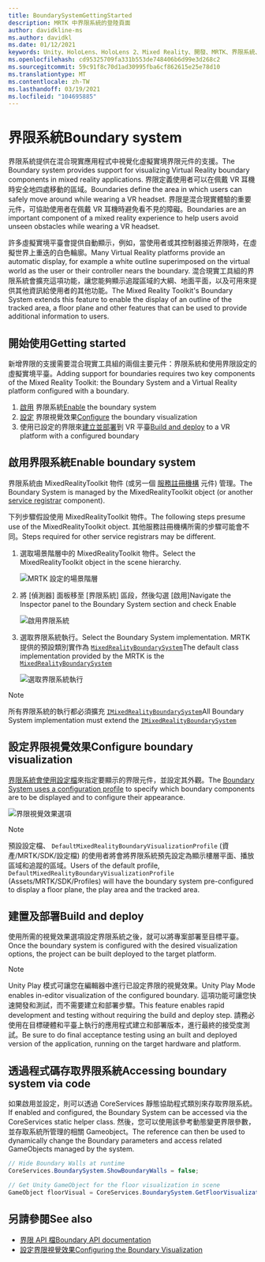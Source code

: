 ```yaml
---
title: BoundarySystemGettingStarted
description: MRTK 中界限系統的登陸頁面
author: davidkline-ms
ms.author: davidkl
ms.date: 01/12/2021
keywords: Unity、HoloLens、HoloLens 2、Mixed Reality、開發、MRTK、界限系統、
ms.openlocfilehash: cd95325709fa331b553de748406b6d99e3d268c2
ms.sourcegitcommit: 59c91f8c70d1ad30995fba6cf862615e25e78d10
ms.translationtype: MT
ms.contentlocale: zh-TW
ms.lasthandoff: 03/19/2021
ms.locfileid: "104695885"
---
```

# <a name="boundary-system"></a><span data-ttu-id="82980-104">界限系統</span><span class="sxs-lookup"><span data-stu-id="82980-104">Boundary system</span></span>

<span data-ttu-id="82980-105">界限系統提供在混合現實應用程式中視覺化虛擬實境界限元件的支援。</span><span class="sxs-lookup"><span data-stu-id="82980-105">The Boundary system provides support for visualizing Virtual Reality boundary components in mixed reality applications.</span></span> <span data-ttu-id="82980-106">界限定義使用者可以在佩戴 VR 耳機時安全地四處移動的區域。</span><span class="sxs-lookup"><span data-stu-id="82980-106">Boundaries define the area in which users can safely move around while wearing a VR headset.</span></span> <span data-ttu-id="82980-107">界限是混合現實體驗的重要元件，可協助使用者在佩戴 VR 耳機時避免看不見的障礙。</span><span class="sxs-lookup"><span data-stu-id="82980-107">Boundaries are an important component of a mixed reality experience to help users avoid unseen obstacles while wearing a VR headset.</span></span>

<span data-ttu-id="82980-108">許多虛擬實境平臺會提供自動顯示，例如，當使用者或其控制器接近界限時，在虛擬世界上重迭的白色輪廓。</span><span class="sxs-lookup"><span data-stu-id="82980-108">Many Virtual Reality platforms provide an automatic display, for example a white outline superimposed on the virtual world as the user or their controller nears the boundary.</span></span> <span data-ttu-id="82980-109">混合現實工具組的界限系統會擴充這項功能，讓您能夠顯示追蹤區域的大綱、地面平面，以及可用來提供其他資訊給使用者的其他功能。</span><span class="sxs-lookup"><span data-stu-id="82980-109">The Mixed Reality Toolkit's Boundary System extends this feature to enable the display of an outline of the tracked area, a floor plane and other features that can be used to provide additional information to users.</span></span>

## <a name="getting-started"></a><span data-ttu-id="82980-110">開始使用</span><span class="sxs-lookup"><span data-stu-id="82980-110">Getting started</span></span>

<span data-ttu-id="82980-111">新增界限的支援需要混合現實工具組的兩個主要元件：界限系統和使用界限設定的虛擬實境平臺。</span><span class="sxs-lookup"><span data-stu-id="82980-111">Adding support for boundaries requires two key components of the Mixed Reality Toolkit: the Boundary System and a Virtual Reality platform configured with a boundary.</span></span>

1. <span data-ttu-id="82980-112">[啟用](#enable-boundary-system) 界限系統</span><span class="sxs-lookup"><span data-stu-id="82980-112">[Enable](#enable-boundary-system) the boundary system</span></span>
2. <span data-ttu-id="82980-113">[設定](#configure-boundary-visualization) 界限視覺效果</span><span class="sxs-lookup"><span data-stu-id="82980-113">[Configure](#configure-boundary-visualization) the boundary visualization</span></span>
3. <span data-ttu-id="82980-114">使用已設定的界限來[建立並部署](#build-and-deploy)到 VR 平臺</span><span class="sxs-lookup"><span data-stu-id="82980-114">[Build and deploy](#build-and-deploy) to a VR platform with a configured boundary</span></span>

## <a name="enable-boundary-system"></a><span data-ttu-id="82980-115">啟用界限系統</span><span class="sxs-lookup"><span data-stu-id="82980-115">Enable boundary system</span></span>

<span data-ttu-id="82980-116">界限系統由 MixedRealityToolkit 物件 (或另一個 [服務註冊機構](xref:Microsoft.MixedReality.Toolkit.IMixedRealityServiceRegistrar) 元件) 管理。</span><span class="sxs-lookup"><span data-stu-id="82980-116">The Boundary System is managed by the MixedRealityToolkit object (or another [service registrar](xref:Microsoft.MixedReality.Toolkit.IMixedRealityServiceRegistrar) component).</span></span>

<span data-ttu-id="82980-117">下列步驟假設使用 MixedRealityToolkit 物件。</span><span class="sxs-lookup"><span data-stu-id="82980-117">The following steps presume use of the MixedRealityToolkit object.</span></span> <span data-ttu-id="82980-118">其他服務註冊機構所需的步驟可能會不同。</span><span class="sxs-lookup"><span data-stu-id="82980-118">Steps required for other service registrars may be different.</span></span>

1. <span data-ttu-id="82980-119">選取場景階層中的 MixedRealityToolkit 物件。</span><span class="sxs-lookup"><span data-stu-id="82980-119">Select the MixedRealityToolkit object in the scene hierarchy.</span></span>

    ![MRTK 設定的場景階層](../images/MRTK_ConfiguredHierarchy.png)

1. <span data-ttu-id="82980-121">將 [偵測器] 面板移至 [界限系統] 區段，然後勾選 [啟用]</span><span class="sxs-lookup"><span data-stu-id="82980-121">Navigate the Inspector panel to the Boundary System section and check Enable</span></span>

    ![啟用界限系統](../images/boundary/MRTKConfig_Boundary.png)

1. <span data-ttu-id="82980-123">選取界限系統執行。</span><span class="sxs-lookup"><span data-stu-id="82980-123">Select the Boundary System implementation.</span></span> <span data-ttu-id="82980-124">MRTK 提供的預設類別實作為 [`MixedRealityBoundarySystem`](xref:Microsoft.MixedReality.Toolkit.Boundary.MixedRealityBoundarySystem)</span><span class="sxs-lookup"><span data-stu-id="82980-124">The default class implementation provided by the MRTK is the [`MixedRealityBoundarySystem`](xref:Microsoft.MixedReality.Toolkit.Boundary.MixedRealityBoundarySystem)</span></span>

    ![選取界限系統執行](../images/boundary/BoundarySelectSystemType.png)

> [!NOTE]
> <span data-ttu-id="82980-126">所有界限系統的執行都必須擴充 [`IMixedRealityBoundarySystem`](xref:Microsoft.MixedReality.Toolkit.Boundary.IMixedRealityBoundarySystem)</span><span class="sxs-lookup"><span data-stu-id="82980-126">All Boundary System implementation must extend the [`IMixedRealityBoundarySystem`](xref:Microsoft.MixedReality.Toolkit.Boundary.IMixedRealityBoundarySystem)</span></span>

## <a name="configure-boundary-visualization"></a><span data-ttu-id="82980-127">設定界限視覺效果</span><span class="sxs-lookup"><span data-stu-id="82980-127">Configure boundary visualization</span></span>

<span data-ttu-id="82980-128">[界限系統會使用設定檔](ConfiguringBoundaryVisualization.md)來指定要顯示的界限元件，並設定其外觀。</span><span class="sxs-lookup"><span data-stu-id="82980-128">The [Boundary System uses a configuration profile](ConfiguringBoundaryVisualization.md) to specify which boundary components are to be displayed and to configure their appearance.</span></span>

![界限視覺效果選項](../images/boundary/BoundaryVisualizationProfile.png)

> [!NOTE]
> <span data-ttu-id="82980-130">預設設定檔、 `DefaultMixedRealityBoundaryVisualizationProfile` (資產/MRTK/SDK/設定檔) 的使用者將會將界限系統預先設定為顯示樓層平面、播放區域和追蹤的區域。</span><span class="sxs-lookup"><span data-stu-id="82980-130">Users of the default profile, `DefaultMixedRealityBoundaryVisualizationProfile` (Assets/MRTK/SDK/Profiles) will have the boundary system pre-configured to display a floor plane, the play area and the tracked area.</span></span>

## <a name="build-and-deploy"></a><span data-ttu-id="82980-131">建置及部署</span><span class="sxs-lookup"><span data-stu-id="82980-131">Build and deploy</span></span>

<span data-ttu-id="82980-132">使用所需的視覺效果選項設定界限系統之後，就可以將專案部署至目標平臺。</span><span class="sxs-lookup"><span data-stu-id="82980-132">Once the boundary system is configured with the desired visualization options, the project can be built deployed to the target platform.</span></span>

> [!NOTE]
> <span data-ttu-id="82980-133">Unity Play 模式可讓您在編輯器中進行已設定界限的視覺效果。</span><span class="sxs-lookup"><span data-stu-id="82980-133">Unity Play Mode enables in-editor visualization of the configured boundary.</span></span> <span data-ttu-id="82980-134">這項功能可讓您快速開發和測試，而不需要建立和部署步驟。</span><span class="sxs-lookup"><span data-stu-id="82980-134">This feature enables rapid development and testing without requiring the build and deploy step.</span></span> <span data-ttu-id="82980-135">請務必使用在目標硬體和平臺上執行的應用程式建立和部署版本，進行最終的接受度測試。</span><span class="sxs-lookup"><span data-stu-id="82980-135">Be sure to do final acceptance testing using an built and deployed version of the application, running on the target hardware and platform.</span></span>

## <a name="accessing-boundary-system-via-code"></a><span data-ttu-id="82980-136">透過程式碼存取界限系統</span><span class="sxs-lookup"><span data-stu-id="82980-136">Accessing boundary system via code</span></span>

<span data-ttu-id="82980-137">如果啟用並設定，則可以透過 CoreServices 靜態協助程式類別來存取界限系統。</span><span class="sxs-lookup"><span data-stu-id="82980-137">If enabled and configured, the Boundary System can be accessed via the CoreServices static helper class.</span></span> <span data-ttu-id="82980-138">然後，您可以使用該參考動態變更界限參數，並存取系統所管理的相關 Gameobject。</span><span class="sxs-lookup"><span data-stu-id="82980-138">The reference can then be used to dynamically change the Boundary parameters and access related GameObjects managed by the system.</span></span>

```c#
// Hide Boundary Walls at runtime
CoreServices.BoundarySystem.ShowBoundaryWalls = false;

// Get Unity GameObject for the floor visualization in scene
GameObject floorVisual = CoreServices.BoundarySystem.GetFloorVisualization();
```

## <a name="see-also"></a><span data-ttu-id="82980-139">另請參閱</span><span class="sxs-lookup"><span data-stu-id="82980-139">See also</span></span>

- [<span data-ttu-id="82980-140">界限 API 檔</span><span class="sxs-lookup"><span data-stu-id="82980-140">Boundary API documentation</span></span>](xref:Microsoft.MixedReality.Toolkit.Boundary)
- [<span data-ttu-id="82980-141">設定界限視覺效果</span><span class="sxs-lookup"><span data-stu-id="82980-141">Configuring the Boundary Visualization</span></span>](ConfiguringBoundaryVisualization.md)
